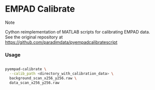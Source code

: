 # EMPAD Calibrate

> [!NOTE]
> Cython reimplementation of MATLAB scripts for calibrating EMPAD data. See the original repository at 
> https://github.com/paradimdata/pyempadcalibratescript

### Usage

```bash

pyempad-calibrate \
  --calib_path <directory_with_calibration_data> \
  background_scan_x256_y256.raw \
  data_scan_x256_y256.raw

```
